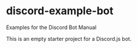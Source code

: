 # discord-example-bot
Examples for the Discord Bot Manual

This is an empty starter project for a Discord.js bot.
